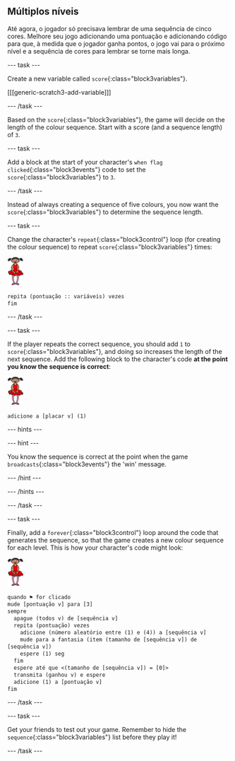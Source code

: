 ## Múltiplos níveis

Até agora, o jogador só precisava lembrar de uma sequência de cinco cores. Melhore seu jogo adicionando uma pontuação e adicionando código para que, à medida que o jogador ganha pontos, o jogo vai para o próximo nível e a sequência de cores para lembrar se torne mais longa.

\--- task \---

Create a new variable called `score`{:class="block3variables"}.

[[[generic-scratch3-add-variable]]]

\--- /task \---

Based on the `score`{:class="block3variables"}, the game will decide on the length of the colour sequence. Start with a score (and a sequence length) of `3`.

\--- task \---

Add a block at the start of your character's `when flag clicked`{:class="block3events"} code to set the `score`{:class="block3variables"} to `3`.

\--- /task \---

Instead of always creating a sequence of five colours, you now want the `score`{:class="block3variables"} to determine the sequence length.

\--- task \---

Change the character's `repeat`{:class="block3control"} loop (for creating the colour sequence) to repeat `score`{:class="block3variables"} times:

![sprite](images/ballerina.png)

```blocks3
repita (pontuação :: variáveis) vezes
fim
```

\--- /task \---

\--- task \---

If the player repeats the correct sequence, you should add `1` to `score`{:class="block3variables"}, and doing so increases the length of the next sequence. Add the following block to the character's code **at the point you know the sequence is correct**:

![sprite](images/ballerina.png)

```blocks3
adicione a [placar v] (1)
```

\--- hints \---

\--- hint \---

You know the sequence is correct at the point when the game `broadcasts`{:class="block3events"} the 'win' message.

\--- /hint \---

\--- /hints \---

\--- /task \---

\--- task \---

Finally, add a `forever`{:class="block3control"} loop around the code that generates the sequence, so that the game creates a new colour sequence for each level. This is how your character's code might look:

![ballerina](images/ballerina.png)

```blocks3
quando ⚑ for clicado
mude [pontuação v] para [3]
sempre 
  apague (todos v) de [sequência v]
  repita (pontuação) vezes 
    adicione (número aleatório entre (1) e (4)) a [sequência v]
    mude para a fantasia (item (tamanho de [sequência v]) de [sequência v])
    espere (1) seg
  fim
  espere até que <(tamanho de [sequência v]) = [0]>
  transmita (ganhou v) e espere
  adicione (1) a [pontuação v]
fim
```

\--- /task \---

\--- task \---

Get your friends to test out your game. Remember to hide the `sequence`{:class="block3variables"} list before they play it!

\--- /task \---